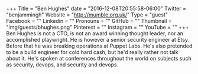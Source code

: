 +++
Title = "Ben Hughes"
date = "2016-12-08T20:55:58-06:00"
Twitter = "benjammingh"
Website = "http://mumble.org.uk/"
Type = "guest"
Facebook = ""
Linkedin = ""
Pronouns = ""
GitHub = ""
Thumbnail = "img/guests/bhughes.png"
Pinterest = ""
Instagram = ""
YouTube = ""
+++
Ben Hughes is not a CTO, is not an award winning thought leader, nor an accomplished playwright. He is however a senior security engineer at Etsy. Before that he was breaking operations at Puppet Labs. He&#39;s also pretended to be a build engineer for cold hard cash, but he&#39;d really rather not talk about it. He&#39;s spoken at conferences throughout the world on subjects such as security, devops, and security and devops.
